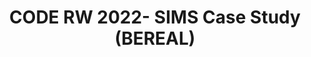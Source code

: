 ---
title: CODE RW 2022- SIMS Case Study (BEREAL)
redirect_to: https://docs.google.com/document/d/16YoRMfQGTKugcnvHfqiHW-XBkOtOGywMrc-Cd2Ir91I/edit?usp=sharing
redirect_from: 
  - /RW22CaseStudySimsBEREAL
  - /rw22casestudysimsbereal
---